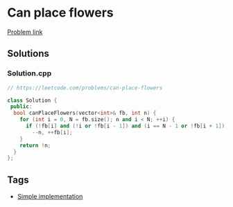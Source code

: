 # Can place flowers

[Problem link](https://leetcode.com/problems/can-place-flowers)

## Solutions


### Solution.cpp
```cpp
// https://leetcode.com/problems/can-place-flowers

class Solution {
 public:
  bool canPlaceFlowers(vector<int>& fb, int n) {
    for (int i = 0, N = fb.size(); n and i < N; ++i) {
      if (!fb[i] and (!i or !fb[i - 1]) and (i == N - 1 or !fb[i + 1]))
        --n, ++fb[i];
    }
    return !n;
  }
};
```
## Tags

* [Simple implementation](/README.md#Simple_implementation)
